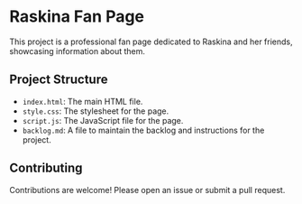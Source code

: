 # Raskina Fan Page

This project is a professional fan page dedicated to Raskina and her friends, showcasing information about them.

## Project Structure

- `index.html`: The main HTML file.
- `style.css`: The stylesheet for the page.
- `script.js`: The JavaScript file for the page.
- `backlog.md`: A file to maintain the backlog and instructions for the project.

## Contributing

Contributions are welcome! Please open an issue or submit a pull request.
